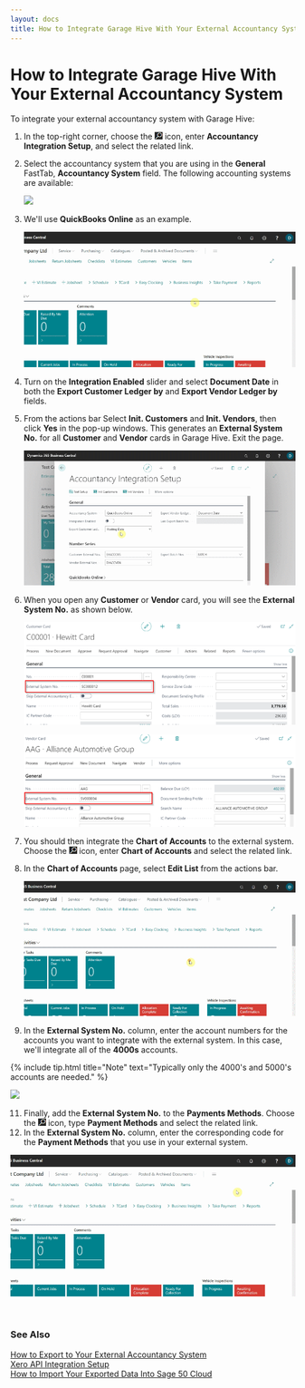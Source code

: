 ```yaml
---
layout: docs
title: How to Integrate Garage Hive With Your External Accountancy System
---
```


# How to Integrate Garage Hive With Your External Accountancy System
To integrate your external accountancy system with Garage Hive:
1. In the top-right corner, choose the ![](media/search_icon.png) icon, enter **Accountancy Integration Setup**, and select the related link.
2. Select the accountancy system that you are using in the **General** FastTab, **Accountancy System** field. The following accounting systems are available:

   ![](media/garagehive-external-accountancy-integration1a.gif)

3. We'll use **QuickBooks Online** as an example.

   ![](media/garagehive-external-accountancy-integration1.gif)

4. Turn on the **Integration Enabled** slider and select **Document Date** in both the **Export Customer Ledger by** and **Export Vendor Ledger by** fields.
5. From the actions bar Select **Init. Customers** and **Init. Vendors**, then click **Yes** in the pop-up windows. This generates an **External System No.** for all **Customer** and **Vendor** cards in Garage Hive. Exit the page.

   ![](media/garagehive-external-accountancy-integration2.gif)

6. When you open any **Customer** or **Vendor** card, you will see the **External System No.** as shown below.

   ![](media/garagehive-external-accountancy-integration3-a.png)

   ![](media/garagehive-external-accountancy-integration3-b.png)

7. You should then integrate the **Chart of Accounts** to the external system. Choose the ![](media/search_icon.png) icon, enter **Chart of Accounts** and select the related link.
8. In the **Chart of Accounts** page, select **Edit List** from the actions bar.

   ![](media/garagehive-external-accountancy-integration4.gif)

9.  In the **External System No.** column, enter the account numbers for the accounts you want to integrate with the external system. In this case, we'll integrate all of the **4000s** accounts.

   {% include tip.html title="Note" text="Typically only the 4000's and 5000's accounts are needed." %}


   ![](media/garagehive-external-accountancy-integration5.gif)

11. Finally, add the **External System No.** to the **Payments Methods**. Choose the ![](media/search_icon.png) icon, type **Payment Methods** and select the related link.
12. In the **External System No.** column, enter the corresponding code for the **Payment Methods** that you use in your external system.

   ![](media/garagehive-external-accountancy-integration6.gif)


<br>

### **See Also**

[How to Export to Your External Accountancy System](garagehive-finance-accountancy-export.html) \
[Xero API Integration Setup](xero-api-integration.html) \
[How to Import Your Exported Data Into Sage 50 Cloud](garagehive-import-exported-data-to-sage-50-accounts.html)



